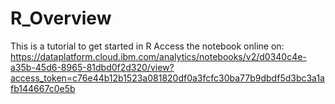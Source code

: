 # R_Overview
This is a tutorial to get started in R
Access the notebook online on:
https://dataplatform.cloud.ibm.com/analytics/notebooks/v2/d0340c4e-a35b-45d6-8965-81dbd0f2d320/view?access_token=c76e44b12b1523a081820df0a3fcfc30ba77b9dbdf5d3bc3a1afb144667c0e5b
